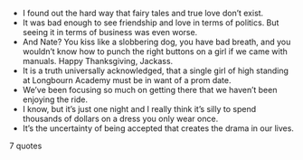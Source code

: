  - I found out the hard way that fairy tales and true love don’t exist.
 - It was bad enough to see friendship and love in terms of politics. But seeing it in terms of business was even worse.
 - And Nate? You kiss like a slobbering dog, you have bad breath, and you wouldn’t know how to punch the right buttons on a girl if we came with manuals. Happy Thanksgiving, Jackass.
 - It is a truth universally acknowledged, that a single girl of high standing at Longbourn Academy must be in want of a prom date.
 - We’ve been focusing so much on getting there that we haven’t been enjoying the ride.
 - I know, but it’s just one night and I really think it’s silly to spend thousands of dollars on a dress you only wear once.
 - It’s the uncertainty of being accepted that creates the drama in our lives.

7 quotes